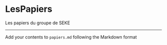 # LesPapiers
Les papiers du groupe de SEKE

-------

Add your contents to `papiers.md` following the Markdown format
